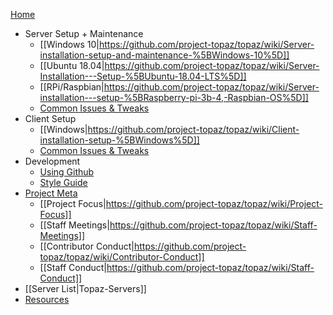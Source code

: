 [Home](https://github.com/project-topaz/topaz/wiki)
* Server Setup + Maintenance
  * [[Windows 10|https://github.com/project-topaz/topaz/wiki/Server-installation-setup-and-maintenance-%5BWindows-10%5D]]
  * [[Ubuntu 18.04|https://github.com/project-topaz/topaz/wiki/Server-Installation---Setup-%5BUbuntu-18.04-LTS%5D]]
  * [[RPi/Raspbian|https://github.com/project-topaz/topaz/wiki/Server-installation---setup-%5BRaspberry-pi-3b-4,-Raspbian-OS%5D]]
  * [Common Issues & Tweaks](https://github.com/project-topaz/topaz/wiki/Miscellaneous-(Server))
* Client Setup
  * [[Windows|https://github.com/project-topaz/topaz/wiki/Client-installation-setup-%5BWindows%5D]]
  * [Common Issues & Tweaks](https://github.com/project-topaz/topaz/wiki/Miscellaneous-(Client))
* Development
  * [Using Github](https://github.com/project-topaz/topaz/wiki/Using-Github)
  * [Style Guide](https://github.com/project-topaz/topaz/blob/release/CONTRIBUTING.md)
* [Project Meta](https://github.com/project-topaz/topaz/wiki/Project-Meta)
  * [[Project Focus|https://github.com/project-topaz/topaz/wiki/Project-Focus]]
  * [[Staff Meetings|https://github.com/project-topaz/topaz/wiki/Staff-Meetings]]
  * [[Contributor Conduct|https://github.com/project-topaz/topaz/wiki/Contributor-Conduct]]
  * [[Staff Conduct|https://github.com/project-topaz/topaz/wiki/Staff-Conduct]]
* [[Server List|Topaz-Servers]]
* [Resources](https://github.com/project-topaz/topaz/wiki/Resources)

